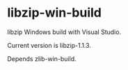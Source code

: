 # libzip-win-build

libzip Windows build with Visual Studio.

Current version is libzip-1.1.3.

Depends zlib-win-build.
